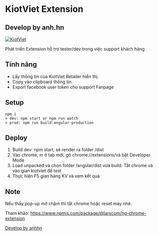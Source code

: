 # KiotViet Extension
## Develop by anh.hn

[![KiotViet](https://logo.kiotviet.vn/KiotViet-Logo-Horizontal.svg)](https://www.kiotviet.vn/)

Phát triển Extension hỗ trợ  tester/dev trong việc support khách hàng

## Tính năng

- Lấy thông tin của KiotViet Retailer hiển thị.
- Copy vào clipboard thông tin.
- Export facebook user token cho support Fanpage


## Setup
```
npm i
> dev: npm start or npm run watch
> prod: npm run build:angular-production
```

## Deploy
1. Build dev: npm start, sẽ render ra folder /dist
1. Vào chrome, m ở tab mới, gõ chrome://extensions/và bật Developer Mode
2. Load unpacked và chọn folder /angular/dist vừa build. Tắt chrome và vào gian kiotviet để test
3. Thực hiện F5 gian hàng KV và xem kết quả

## Note
Nếu thấy pop-up mở chậm thì tắt chrome hoặc reset máy nhé.

Tham khảo: https://www.npmjs.com/package/@larscom/ng-chrome-extension

[Develop by anhhn](https://www.facebook.com/moc.beo.2112)
